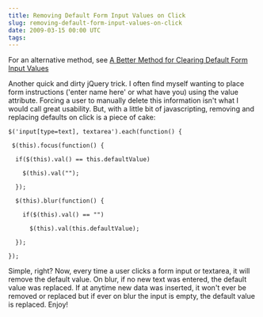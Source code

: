 ```yaml
---
title: Removing Default Form Input Values on Click
slug: removing-default-form-input-values-on-click
date: 2009-03-15 00:00 UTC
tags:
---
```


<p>For an alternative method, see <a href="https://markupboy.com/blog/a-better-method-for-clearing-default-form-input-values/">A Better Method for Clearing Default Form Input Values</a></p></p>
<p>Another quick and dirty jQuery trick.  I often find myself wanting to place form instructions ('enter name here' or what have you) using the value attribute.  Forcing a user to manually delete this information isn't what I would call great usability.  But, with a little bit of javascripting, removing and replacing defaults on click is a piece of cake:</p>
<p><code class="js">$('input[type=text], textarea').each(function() {&nbsp;<br />
 $(this).focus(function() {<br />
&nbsp;&nbsp;if($(this).val() == this.defaultValue)<br />
&nbsp;&nbsp;&nbsp;&nbsp;$(this).val("");<br />
&nbsp;&nbsp;});<br />
&nbsp;&nbsp;$(this).blur(function() {<br />
&nbsp;&nbsp;&nbsp;&nbsp;if($(this).val() == "")<br />
&nbsp;&nbsp; &nbsp; &nbsp;$(this).val(this.defaultValue);<br />
&nbsp;&nbsp;});<br />
});</code></p>
<p>
Simple, right?  Now, every time a user clicks a form input or textarea, it will remove the default value.  On blur, if no new text was entered, the default value was replaced.  If at anytime new data was inserted, it won't ever be removed or replaced but if ever on blur the input is empty, the default value is replaced.  Enjoy!</p>
